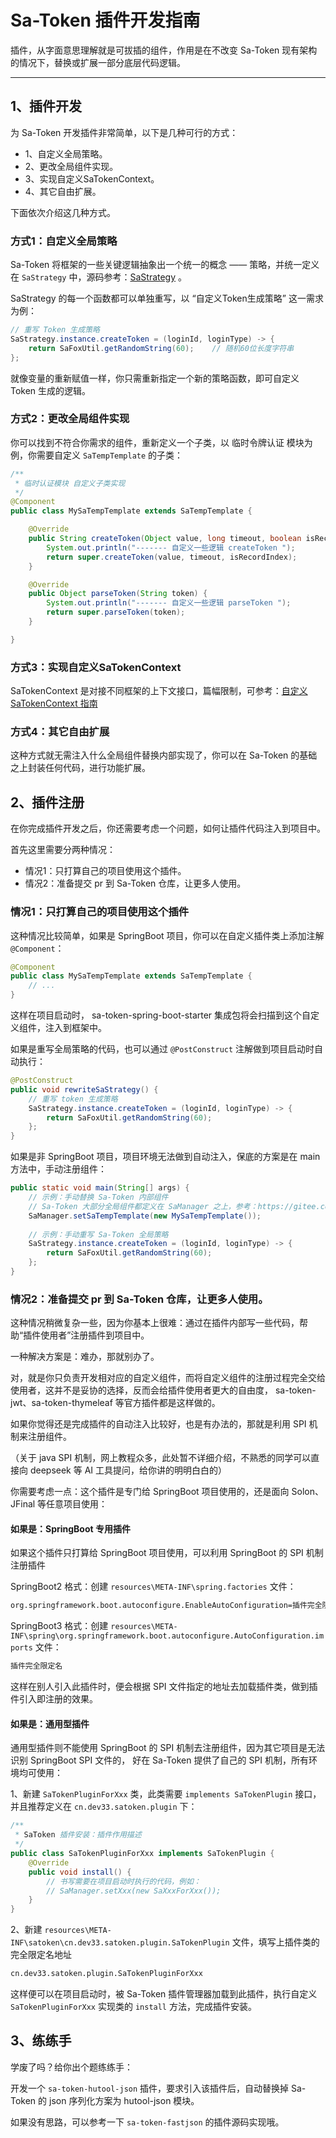 # Sa-Token 插件开发指南 

<!-- > 注：为 Sa-Token 提交插件请在 sa-token-three-plugin 仓库进行：[点击跳转](https://gitee.com/sa-tokens/sa-token-three-plugin) -->

插件，从字面意思理解就是可拔插的组件，作用是在不改变 Sa-Token 现有架构的情况下，替换或扩展一部分底层代码逻辑。

--- 


## 1、插件开发
			
为 Sa-Token 开发插件非常简单，以下是几种可行的方式：

- 1、自定义全局策略。
- 2、更改全局组件实现。
- 3、实现自定义SaTokenContext。
- 4、其它自由扩展。

下面依次介绍这几种方式。

### 方式1：自定义全局策略

Sa-Token 将框架的一些关键逻辑抽象出一个统一的概念 —— 策略，并统一定义在 `SaStrategy` 中，源码参考：[SaStrategy](https://gitee.com/dromara/sa-token/blob/master/sa-token-core/src/main/java/cn/dev33/satoken/strategy/SaStrategy.java) 。

SaStrategy 的每一个函数都可以单独重写，以 “自定义Token生成策略” 这一需求为例：

``` java
// 重写 Token 生成策略 
SaStrategy.instance.createToken = (loginId, loginType) -> {
	return SaFoxUtil.getRandomString(60);    // 随机60位长度字符串
};
```

就像变量的重新赋值一样，你只需重新指定一个新的策略函数，即可自定义 Token 生成的逻辑。


### 方式2：更改全局组件实现

你可以找到不符合你需求的组件，重新定义一个子类，以 临时令牌认证 模块为例，你需要自定义 `SaTempTemplate` 的子类：

``` java
/**
 * 临时认证模块 自定义子类实现 
 */
@Component
public class MySaTempTemplate extends SaTempTemplate {

    @Override
    public String createToken(Object value, long timeout, boolean isRecordIndex) {
        System.out.println("------- 自定义一些逻辑 createToken ");
        return super.createToken(value, timeout, isRecordIndex);
    }

    @Override
    public Object parseToken(String token) {
        System.out.println("------- 自定义一些逻辑 parseToken ");
        return super.parseToken(token);
    }

}
```

### 方式3：实现自定义SaTokenContext
SaTokenContext 是对接不同框架的上下文接口，篇幅限制，可参考：[自定义 SaTokenContext 指南](/fun/sa-token-context)


### 方式4：其它自由扩展
这种方式就无需注入什么全局组件替换内部实现了，你可以在 Sa-Token 的基础之上封装任何代码，进行功能扩展。



## 2、插件注册

在你完成插件开发之后，你还需要考虑一个问题，如何让插件代码注入到项目中。

首先这里需要分两种情况：
- 情况1：只打算自己的项目使用这个插件。
- 情况2：准备提交 pr 到 Sa-Token 仓库，让更多人使用。


### 情况1：只打算自己的项目使用这个插件

这种情况比较简单，如果是 SpringBoot 项目，你可以在自定义插件类上添加注解 `@Component`：

``` java
@Component
public class MySaTempTemplate extends SaTempTemplate {
	// ... 
}
```

这样在项目启动时， sa-token-spring-boot-starter 集成包将会扫描到这个自定义组件，注入到框架中。

如果是重写全局策略的代码，也可以通过 `@PostConstruct` 注解做到项目启动时自动执行：

``` java
@PostConstruct
public void rewriteSaStrategy() {
	// 重写 token 生成策略
	SaStrategy.instance.createToken = (loginId, loginType) -> {
		return SaFoxUtil.getRandomString(60);
	};
}
```

如果是非 SpringBoot 项目，项目环境无法做到自动注入，保底的方案是在 main 方法中，手动注册组件：

``` java
public static void main(String[] args) {
	// 示例：手动替换 Sa-Token 内部组件
	// Sa-Token 大部分全局组件都定义在 SaManager 之上，参考：https://gitee.com/dromara/sa-token/blob/master/sa-token-core/src/main/java/cn/dev33/satoken/SaManager.java 
	SaManager.setSaTempTemplate(new MySaTempTemplate());
	
	// 示例：手动重写 Sa-Token 全局策略
	SaStrategy.instance.createToken = (loginId, loginType) -> {
		return SaFoxUtil.getRandomString(60);
	};
}
```


### 情况2：准备提交 pr 到 Sa-Token 仓库，让更多人使用。

这种情况稍微复杂一些，因为你基本上很难：通过在插件内部写一些代码，帮助“插件使用者”注册插件到项目中。

一种解决方案是：难办，那就别办了。

对，就是你只负责开发相对应的自定义组件，而将自定义组件的注册过程完全交给使用者，这并不是妥协的选择，反而会给插件使用者更大的自由度，
sa-token-jwt、sa-token-thymeleaf 等官方插件都是这样做的。

如果你觉得还是完成插件的自动注入比较好，也是有办法的，那就是利用 SPI 机制来注册组件。

（关于 java SPI 机制，网上教程众多，此处暂不详细介绍，不熟悉的同学可以直接向 deepseek 等 AI 工具提问，给你讲的明明白白的）

你需要考虑一点：这个插件是专门给 SpringBoot 项目使用的，还是面向 Solon、JFinal 等任意项目使用：

#### 如果是：SpringBoot 专用插件

如果这个插件只打算给 SpringBoot 项目使用，可以利用 SpringBoot 的 SPI 机制注册插件

SpringBoot2 格式：创建 `resources\META-INF\spring.factories` 文件：

``` txt
org.springframework.boot.autoconfigure.EnableAutoConfiguration=插件完全限定名
```

SpringBoot3 格式：创建 `resources\META-INF\spring\org.springframework.boot.autoconfigure.AutoConfiguration.imports` 文件：

``` txt
插件完全限定名
```

这样在别人引入此插件时，便会根据 SPI 文件指定的地址去加载插件类，做到插件引入即注册的效果。


#### 如果是：通用型插件

通用型插件则不能使用 SpringBoot 的 SPI 机制去注册组件，因为其它项目是无法识别 SpringBoot SPI 文件的，
好在 Sa-Token 提供了自己的 SPI 机制，所有环境均可使用：

1、新建 `SaTokenPluginForXxx` 类，此类需要 `implements SaTokenPlugin` 接口，并且推荐定义在 `cn.dev33.satoken.plugin` 下：

``` java
/**
 * SaToken 插件安装：插件作用描述
 */
public class SaTokenPluginForXxx implements SaTokenPlugin {
    @Override
    public void install() {
        // 书写需要在项目启动时执行的代码，例如：
        // SaManager.setXxx(new SaXxxForXxx());
    }
}
```

2、新建 `resources\META-INF\satoken\cn.dev33.satoken.plugin.SaTokenPlugin` 文件，填写上插件类的完全限定名地址
``` txt
cn.dev33.satoken.plugin.SaTokenPluginForXxx
```

这样便可以在项目启动时，被 Sa-Token 插件管理器加载到此插件，执行自定义 `SaTokenPluginForXxx` 实现类的 `install` 方法，完成插件安装。


## 3、练练手

学废了吗？给你出个题练练手：

开发一个 `sa-token-hutool-json` 插件，要求引入该插件后，自动替换掉 Sa-Token 的 json 序列化方案为 hutool-json 模块。

如果没有思路，可以参考一下 `sa-token-fastjson` 的插件源码实现哦。


<!-- ##### 3、开始测试：

``` java 
// 根据 value 创建一个 token 
String token = SaTempUtil.createToken("10014", 120);
System.out.println("生成的Token为：" + token);

Object value = SaTempUtil.parseToken(token);
System.out.println("将Token解析后的值为：" + value);
```

观察控制台输出，检验自定义实现类是否注入成功：

![dev-plugin-print](https://oss.dev33.cn/sa-token/doc/dev-plugin-print.png) -->


<!-- ### 5、练练手
熟悉了插件开发流程，下面的 [ 待开发插件列表 ] 或许可以给你提供一个练手的方向。

##### SaTokenContext 实现：

| 插件						| 功能						| 状态			|
| :--------					| :--------					| :--------		|
| sa-token-solon-starter	| Sa-Token 与 Solon 的整合	| <font color="green" >已完成</font>		|
| sa-token-jfinal-starter	| Sa-Token 与 JFinal 的整合	| <font color="green" >已完成</font>		|
| sa-token-hasor-starter	| Sa-Token 与 Hasor 的整合	| 待开发			|

##### 标签方言：

| 插件							| 功能							| 状态			|
| :--------						| :--------						| :--------		|
| sa-token-thymeleaf	| Sa-Token 与 thymeleaf 的整合	| <font color="green" >已完成</font>			|
| sa-token-freemarker	| Sa-Token 与 freemarker 的整合	| 待开发			|
| sa-token-jsp			| Sa-Token 与 jsp 的整合			| 待开发			|
| sa-token-velocity		| Sa-Token 与 velocity 的整合	| 待开发			|
| sa-token-beetl		| Sa-Token 与 beetl 的整合		| 待开发			|

##### 持久层扩展：

| 插件							| 功能							| 状态			|
| :--------						| :--------						| :--------		|
| sa-token-redis			| Sa-Token 与 Redis 的整合		| <font color="green" >已完成</font>			|
| sa-token-memcached		| Sa-Token 与 memcached 的整合	| 待开发			|

##### 其它：
任何你认为有价值的功能代码，都可以扩展为插件。 -->


<!-- ### 6、发布代码
插件开发完毕之后，你可以将其 pr 到 [sa-token-three-plugin](https://gitee.com/sa-tokens/sa-token-three-plugin)，或：

上传到 gitee/github 作为独立项目维护，并发布到 Maven 中央仓库，参考这篇：[https://juejin.cn/post/6844904104834105358](https://juejin.cn/post/6844904104834105358) -->





